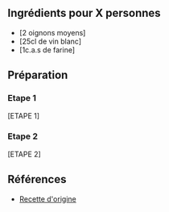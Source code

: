 ## Ingrédients pour X personnes

- [2 oignons moyens]
- [25cl de vin blanc]
- [1c.a.s de farine]

## Préparation

### Etape 1

[ETAPE 1]

### Etape 2

[ETAPE 2]

## Références

- [Recette d'origine](https://www.hervecuisine.com/recette/meilleure-recette-de-brownies-au-chocolat-moelleux/)
